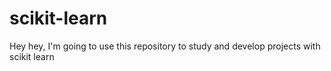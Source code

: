 # scikit-learn
Hey hey, I'm going to use this repository to study and develop projects with scikit learn
